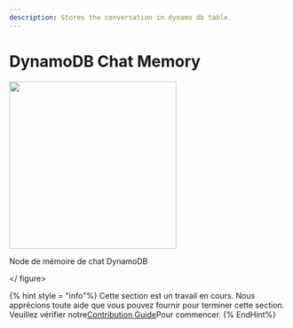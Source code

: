 ```yaml
---
description: Stores the conversation in dynamo db table.
---
```


# DynamoDB Chat Memory

<gigne> <img src = "../../../. GitBook / Assets / Image (107) .png" alt = "" width = "301"> <Figcaption> <p> Node de mémoire de chat DynamoDB </p> </gigcaption> </ figure>

{% hint style = "info"%}
Cette section est un travail en cours. Nous apprécions toute aide que vous pouvez fournir pour terminer cette section. Veuillez vérifier notre[Contribution Guide](broken-reference)Pour commencer.
{% EndHint%}
